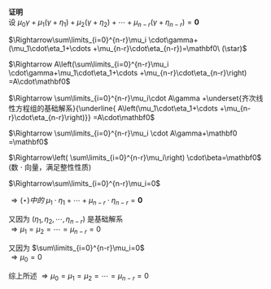 **证明**  
设 $\mu_0\gamma+\mu_1(\gamma+\eta_1)  
+\mu_2(\gamma+\eta_2)+\cdots+  
\mu_{n-r}(\gamma+\eta_{n-r})=\mathbf0$   
  
 $\Rightarrow\sum\limits_{i=0}^{n-r}\mu_i  
\cdot\gamma+(\mu_1\cdot\eta_1+\cdots  
+\mu_{n-r}\cdot\eta_{n-r})=\mathbf0\ (\star)$   
  
 $\Rightarrow  
A\left(\sum\limits_{i=0}^{n-r}\mu_i  
\cdot\gamma+\mu_1\cdot\eta_1+\cdots  
+\mu_{n-r}\cdot\eta_{n-r}\right)  
=A\cdot\mathbf0$   
  
 $\Rightarrow  
\sum\limits_{i=0}^{n-r}\mu_i\cdot A\gamma  
+\underset{齐次线性方程组的基础解系}{\underline{  
A\left(\mu_1\cdot\eta_1+\cdots  
+\mu_{n-r}\cdot\eta_{n-r}\right)}}  
=A\cdot\mathbf0$   
  
 $\Rightarrow  
\sum\limits_{i=0}^{n-r}\mu_i  
\cdot A\gamma+\mathbf0  
=\mathbf0$   
  
 $\Rightarrow\left(  
\sum\limits_{i=0}^{n-r}\mu_i\right)  
\cdot\beta=\mathbf0$  (数 $\cdot$ 向量，满足整性性质)  
  
 $\Rightarrow\sum\limits_{i=0}^{n-r}\mu_i=0$   
  
 $\Rightarrow(\star)中的\ \mu_1\cdot\eta_1+\cdots  
+\mu_{n-r}\cdot\eta_{n-r}=\mathbf0$   
  
又因为 $(\eta_1,\eta_2,\cdots,\eta_{n-r})$ 是基础解系  
 $\Rightarrow\mu_1=\mu_2=\cdots=\mu_{n-r}=0$   
  
又因为 $\sum\limits_{i=0}^{n-r}\mu_i=0$   
 $\Rightarrow\mu_0=0$   
  
综上所述 $\Rightarrow\mu_0=  
\mu_1=\mu_2=\cdots=\mu_{n-r}=0$   
